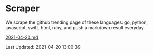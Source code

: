# Scraper

We scrape the github trending page of these languages: go, python, javascript, swift, html, ruby, and push a markdown result everyday.

[2021-04-20.md](https://github.com/henson/Scraper/blob/master/2021-04-20.md)

Last Updated: 2021-04-20 13:00:39